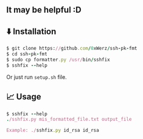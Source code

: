 ## It may be helpful :D

## ⬇️ Installation

```ruby
$ git clone https://github.com/0xWerz/ssh-pk-fmt
$ cd ssh-pk-fmt
$ sudo cp formatter.py /usr/bin/sshfix 
$ sshfix --help
```
Or just run `setup.sh` file.


## 📈 Usage
```ruby
$ sshfix --help
./sshfix.py mis_formatted_file.txt output_file

Example: ./sshfix.py id_rsa id_rsa
```